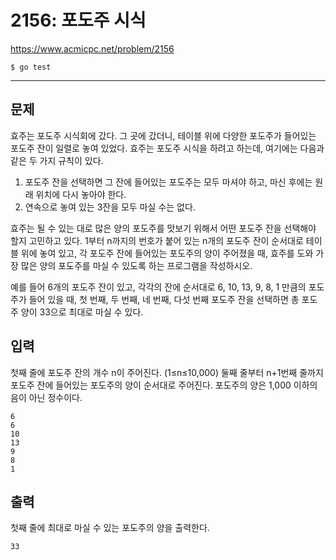 # 2156: 포도주 시식

https://www.acmicpc.net/problem/2156

```
$ go test
```

---

## 문제

효주는 포도주 시식회에 갔다. 그 곳에 갔더니, 테이블 위에 다양한 포도주가
들어있는 포도주 잔이 일렬로 놓여 있었다. 효주는 포도주 시식을 하려고 하는데,
여기에는 다음과 같은 두 가지 규칙이 있다.

1. 포도주 잔을 선택하면 그 잔에 들어있는 포도주는 모두 마셔야 하고, 마신 후에는
   원래 위치에 다시 놓아야 한다.
2. 연속으로 놓여 있는 3잔을 모두 마실 수는 없다.

효주는 될 수 있는 대로 많은 양의 포도주를 맛보기 위해서 어떤 포도주 잔을
선택해야 할지 고민하고 있다. 1부터 n까지의 번호가 붙어 있는 n개의 포도주 잔이
순서대로 테이블 위에 놓여 있고, 각 포도주 잔에 들어있는 포도주의 양이 주어졌을
때, 효주를 도와 가장 많은 양의 포도주를 마실 수 있도록 하는 프로그램을
작성하시오.

예를 들어 6개의 포도주 잔이 있고, 각각의 잔에 순서대로 6, 10, 13, 9, 8, 1
만큼의 포도주가 들어 있을 때, 첫 번째, 두 번째, 네 번째, 다섯 번째 포도주 잔을
선택하면 총 포도주 양이 33으로 최대로 마실 수 있다.

## 입력

첫째 줄에 포도주 잔의 개수 n이 주어진다. (1≤n≤10,000) 둘째 줄부터 n+1번째
줄까지 포도주 잔에 들어있는 포도주의 양이 순서대로 주어진다. 포도주의 양은
1,000 이하의 음이 아닌 정수이다.

```
6
6
10
13
9
8
1
```

## 출력

첫째 줄에 최대로 마실 수 있는 포도주의 양을 출력한다.

```
33
```
